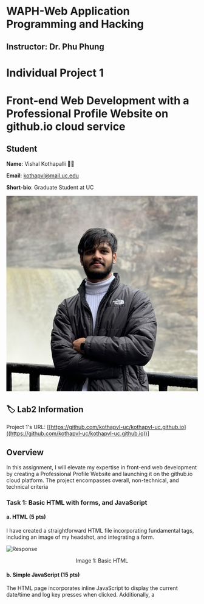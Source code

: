 # WAPH-Web Application Programming and Hacking

## Instructor: Dr. Phu Phung

# Individual Project 1

# Front-end Web Development with a Professional Profile Website on github.io cloud service

## Student

**Name**: Vishal Kothapalli :man_technologist:

**Email**: kothapvl@mail.uc.edu

**Short-bio**: Graduate Student at UC 

![Vishal's headshot](images/headshot.jpg)

## :label: Lab2 Information

Project 1's URL: [[https://github.com/kothapvl-uc/kothapvl-uc.github.io]((https://github.com/kothapvl-uc/kothapvl-uc.github.io))]

## Overview

In this assignment, I will elevate my expertise in front-end web development by creating a Professional Profile Website and launching it on the github.io cloud platform. The project encompasses overall, non-technical, and technical criteria

### Task 1: Basic HTML with forms, and JavaScript 


####  a. HTML (5 pts) 
  
I have created a straightforward HTML file incorporating fundamental tags, including an image of my headshot, and integrating a form.

![Response](<images/2-1b.png>)
<div align="center">Image 1: Basic HTML</div>

  
####  b. Simple JavaScript (15 pts)

The HTML page incorporates inline JavaScript to display the current date/time and log key presses when clicked. Additionally, a <script> tag houses JavaScript code for a digital clock. Furthermore, external JavaScript, coupled with HTML, is used to toggle the visibility of an email address upon clicking. Lastly, an analog clock is displayed using external JavaScript code integrated into the HTML page. These steps enhance interactivity, provide time-related information, and control the visibility of specific content based on user interactions.

![Request](<images/2-1a.png>)
<div align="center">Image 2: Simple JavaScript</div>


### Task 2: Ajax, CSS, jQuery, and Web API integration


####  a. Ajax (7.5 pts)

The HTML page is enhanced with a user input field, a button, and a div element. Upon clicking the new button, JavaScript retrieves the user input, initiates an Ajax GET request to the echo.php web application from Lab 1, and dynamically displays the response in the designated div. To understand the Ajax request/response process, inspecting browser network connections provides insights into the underlying interactions between the client and the web application, showcasing the asynchronous data exchange mechanism.

![Stream](<images/2-2a.png>)
<div align="center">Image 3: Ajax implementation</div>

#### b. CSS (7.5 pts)

The HTML page is enriched with CSS styling through inline, internal, and external methods. Inline CSS is directly applied within HTML tags, internal CSS is housed within a <style> tag in the HTML file, and external CSS is linked through a remote stylesheet. These diverse CSS approaches collectively contribute to the visual presentation and formatting of the web page, offering flexibility and maintainability in styling implementations.

![Stream](<images/2-2bi.png>)
<div align="center">Image 4: Using CSS style hosted publicly</div>

![Stream](<images/2-2bii.png>)
<div align="center">Image 5: CSS Style</div>

####  c. jQuery (5 pts) 

  **i.** The jQuery library is incorporated into the HTML page, enabling the implementation of HTML and JavaScript code in jQuery. Upon clicking a designated button, jQuery facilitates the initiation of an Ajax GET request to the echo.php web application. The retrieved response content is then dynamically displayed, showcasing the streamlined and concise nature of jQuery in handling asynchronous requests and enhancing user interactions.

  ![Stream](<images/2-2ci.png>)
<div align="center">Image 6: jQuery GET</div>

  **ii.** 
Upon clicking a specific button, an Ajax POST request is triggered through jQuery, directed towards the echo.php web application. The resulting response content is dynamically displayed, showcasing the streamlined and efficient handling of asynchronous requests with jQuery.

  ![Stream](<images/2-2cii.png>)
<div align="center">Image 7: jQuery POST</div>


#### d. Web API integration (10 pts)

**i.** JavaScript code with jQuery Ajax is implemented to send a request to the specified API https://v2.jokeapi.dev/joke/Programming?type=single. Upon loading the page, the code handles the response, displaying a random joke. Browser network inspection allows scrutiny of the request and response details, providing insights into the interaction with the external API and the dynamic content retrieval process.

  ![Stream](<images/2-2di-1.png>)
<div align="center">Image 8: Web API integration to get a random joke from a Programming Joke API</div>

  ![Stream](<images/2-2di-2.png>)
<div align="center">Image 9: Displaying a random joke from a Programming Joke API</div>

**ii.** HTML and JavaScript code is implemented to utilize the fetch() method, calling the API https://api.agify.io/?name=input based on user input. The response results are dynamically displayed. Browser network inspection facilitates the examination of the request and response details, offering insights into the interaction with the external API and the presentation of dynamic content based on user input.

  ![Stream](<images/2-2dii.png>)
<div align="center">Image 10: Using Agify API to fetch age</div>
